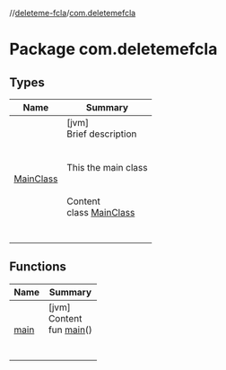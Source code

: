 //[deleteme-fcla](../index.md)/[com.deletemefcla](index.md)



# Package com.deletemefcla  


## Types  
  
|  Name|  Summary| 
|---|---|
| [MainClass](-main-class/index.md)| [jvm]  <br>Brief description  <br><br><br>This the main class<br><br>  <br>Content  <br>class [MainClass](-main-class/index.md)  <br><br><br>


## Functions  
  
|  Name|  Summary| 
|---|---|
| [main](main.md)| [jvm]  <br>Content  <br>fun [main](main.md)()  <br><br><br>

